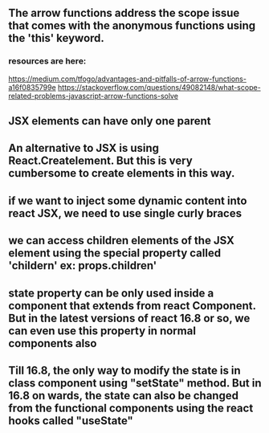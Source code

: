 ## The arrow functions address the scope issue that comes with the anonymous functions using the 'this' keyword.
### resources are here:
https://medium.com/tfogo/advantages-and-pitfalls-of-arrow-functions-a16f0835799e
https://stackoverflow.com/questions/49082148/what-scope-related-problems-javascript-arrow-functions-solve

## JSX elements can have only one parent
## An alternative to JSX is using React.Createlement. But this is very cumbersome to create elements in this way.
## if we want to inject some dynamic content into react JSX, we need to use single curly braces
## we can access children elements of the JSX element using the special property called 'childern' ex: props.children'
## state property can be only used inside a component that extends from react Component. But in the latest versions of react 16.8 or so, we can even use this property in normal components also
## Till 16.8, the only way to modify the state is in class component using "setState" method. But in 16.8 on wards, the state can also be changed from the functional components using the react hooks called "useState"

